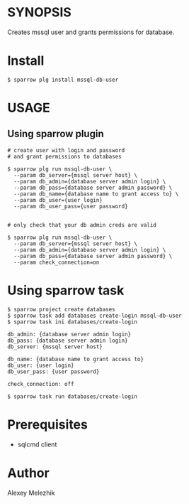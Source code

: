 # SYNOPSIS

Creates mssql user and grants permissions for database.

# Install

    $ sparrow plg install mssql-db-user

# USAGE

## Using sparrow plugin

    # create user with login and password
    # and grant permissions to databases

    $ sparrow plg run mssql-db-user \
      --param db_server={mssql server host} \
      --param db_admin={database server admin login} \
      --param db_pass={database server admin password} \
      --param db_name={database name to grant access to} \
      --param db_user={user login}
      --param db_user_pass={user password}


    # only check that your db admin creds are valid

    $ sparrow plg run mssql-db-user \
      --param db_server={mssql server host} \
      --param db_admin={database server admin login} \
      --param db_pass={database server admin password} \
      --param check_connection=on

# Using sparrow task


    $ sparrow project create databases
    $ sparrow task add databases create-login mssql-db-user
    $ sparrow task ini databases/create-login

    db_admin: {database server admin login}
    db_pass: {database server admin login}
    db_server: {mssql server host}

    db_name: {database name to grant access to} 
    db_user: {user login}
    db_user_pass: {user password}

    check_connection: off

    $ sparrow task run databases/create-login
    
# Prerequisites

* sqlcmd client 

# Author

Alexey Melezhik

